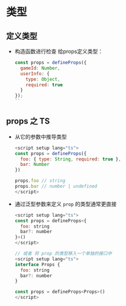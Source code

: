 # 类型

## 定义类型

+ 构造函数进行检查 给props定义类型：

  ```js
  const props = defineProps({
    gameId: Number,
    userInfo: {
      type: Object,
      required: true
    }
  });
  ``

## props 之 TS

+ 从它的参数中推导类型

  ```js
  <script setup lang="ts">
  const props = defineProps({
    foo: { type: String, required: true },
    bar: Number
  })

  props.foo // string
  props.bar // number | undefined
  </script>
  ```

+ 通过泛型参数来定义 `prop` 的类型通常更直接

  ```js
  <script setup lang="ts">
  const props = defineProps<{
    foo: string
    bar?: number
  }>()
  </script>
  ```

  ```js
  // 或者 将 prop 的类型移入一个单独的接口中
  <script setup lang="ts">
  interface Props {
    foo: string
    bar?: number
  }

  const props = defineProps<Props>()
  </script>
  ```
